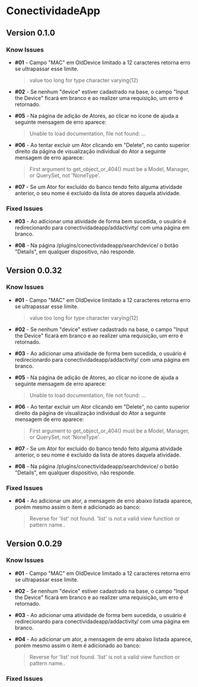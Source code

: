 # ConectividadeApp

## Version 0.1.0

### Know Issues

* **\#01** - Campo "MAC" em OldDevice limitado a 12 caracteres retorna erro se ultrapassar esse limite.
    > value too long for type character varying(12)

* **\#02** - Se nenhum "device" estiver cadastrado na base, o campo "Input the Device" ficará em branco e ao realizer uma requisição, um erro é retornado.

* **\#05** - Na página de adição de Atores, ao clicar no ícone de ajuda a seguinte mensagem de erro aparece:
    > Unable to load documentation, file not found: ...

* **\#06** - Ao tentar excluir um Ator clicando em "Delete", no canto superior direito da página de visualização individual do Ator
a seguinte mensagem de erro aparece:
    > First argument to get_object_or_404() must be a Model, Manager, or QuerySet, not 'NoneType'.

* **\#07** - Se um Ator for excluído do banco tendo feito alguma atividade anterior, o seu nome é excluido da lista de atores daquela atividade.

### Fixed Issues

* **\#03** - Ao adicionar uma atividade de forma bem sucedida, o usuário é redirecionardo para conectividadeapp/addactivity/ com uma página em branco.

* **\#08** - Na página /plugins/conectividadeapp/searchdevice/ o botão "Details", em qualquer dispositivo, não responde.

## Version 0.0.32

### Know Issues

* **\#01** - Campo "MAC" em OldDevice limitado a 12 caracteres retorna erro se ultrapassar esse limite.
    > value too long for type character varying(12)

* **\#02** - Se nenhum "device" estiver cadastrado na base, o campo "Input the Device" ficará em branco e ao realizer uma requisição, um erro é retornado.

* **\#03** - Ao adicionar uma atividade de forma bem sucedida, o usuário é redirecionardo para conectividadeapp/addactivity/ com uma página em branco.

* **\#05** - Na página de adição de Atores, ao clicar no ícone de ajuda a seguinte mensagem de erro aparece:
    > Unable to load documentation, file not found: ...

* **\#06** - Ao tentar excluir um Ator clicando em "Delete", no canto superior direito da página de visualização individual do Ator
a seguinte mensagem de erro aparece:
    > First argument to get_object_or_404() must be a Model, Manager, or QuerySet, not 'NoneType'.

* **\#07** - Se um Ator for excluido do banco tendo feito alguma atividade anterior, o seu nome é excluido da lista de atores daquela atividade.

* **\#08** - Na página /plugins/conectividadeapp/searchdevice/ o botão "Details", em qualquer dispositivo, não responde.

### Fixed Issues

* **\#04** - Ao adicionar um ator, a mensagem de erro abaixo listada aparece, porém mesmo assim o item é adicionado ao banco:

    > Reverse for 'list' not found. 'list' is not a valid view function or pattern name..

## Version 0.0.29

### Know Issues

* **\#01** - Campo "MAC" em OldDevice limitado a 12 caracteres retorna erro se ultrapassar esse limite.

* **\#02** - Se nenhum "device" estiver cadastrado na base, o campo "Input the Device" ficará em branco e ao realizer uma requisição, um erro é retornado.

* **\#03** - Ao adicionar uma atividade de forma bem sucedida, o usuário é redirecionardo para conectividadeapp/addactivity/ com uma página em branco.

* **\#04** - Ao adicionar um ator, a mensagem de erro abaixo listada aparece, porém mesmo assim o item é adicionado ao banco:

    > Reverse for 'list' not found. 'list' is not a valid view function or pattern name..

### Fixed Issues
